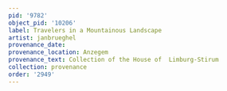 ```yaml
---
pid: '9782'
object_pid: '10206'
label: Travelers in a Mountainous Landscape
artist: janbrueghel
provenance_date:
provenance_location: Anzegem
provenance_text: Collection of the House of  Limburg-Stirum
collection: provenance
order: '2949'
---
```

